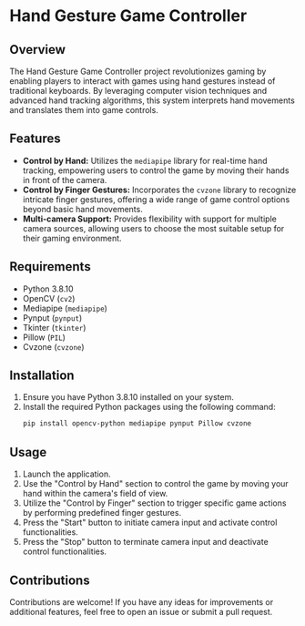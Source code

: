 
# Hand Gesture Game Controller
## Overview
The Hand Gesture Game Controller project revolutionizes gaming by enabling players to interact with games using hand gestures instead of traditional keyboards. By leveraging computer vision techniques and advanced hand tracking algorithms, this system interprets hand movements and translates them into game controls.

## Features
- **Control by Hand:** Utilizes the `mediapipe` library for real-time hand tracking, empowering users to control the game by moving their hands in front of the camera.
- **Control by Finger Gestures:** Incorporates the `cvzone` library to recognize intricate finger gestures, offering a wide range of game control options beyond basic hand movements.
- **Multi-camera Support:** Provides flexibility with support for multiple camera sources, allowing users to choose the most suitable setup for their gaming environment.

## Requirements
- Python 3.8.10
- OpenCV (`cv2`)
- Mediapipe (`mediapipe`)
- Pynput (`pynput`)
- Tkinter (`tkinter`)
- Pillow (`PIL`)
- Cvzone (`cvzone`)

## Installation
1. Ensure you have Python 3.8.10 installed on your system.
2. Install the required Python packages using the following command:
   ```bash
   pip install opencv-python mediapipe pynput Pillow cvzone
   ```

## Usage
1. Launch the application.
2. Use the "Control by Hand" section to control the game by moving your hand within the camera's field of view.
3. Utilize the "Control by Finger" section to trigger specific game actions by performing predefined finger gestures.
4. Press the "Start" button to initiate camera input and activate control functionalities.
5. Press the "Stop" button to terminate camera input and deactivate control functionalities.

## Contributions
Contributions are welcome! If you have any ideas for improvements or additional features, feel free to open an issue or submit a pull request.

